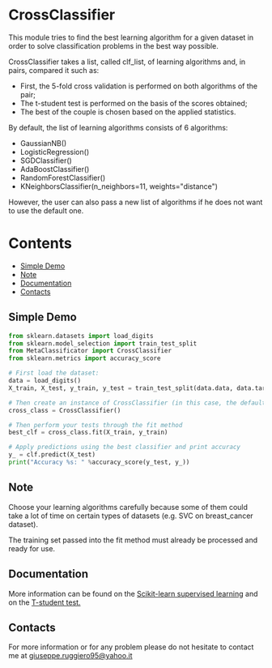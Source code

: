 # CrossClassifier

This module tries to find the best learning algorithm for a given dataset in order to solve classification problems in the best way possible. 

CrossClassifier takes a list, called clf_list, of learning algorithms and, in pairs, compared it such as:
- First, the 5-fold cross validation is performed on both algorithms of the pair;
- The t-student test is performed on the basis of the scores obtained;
- The best of the couple is chosen based on the applied statistics.

By default, the list of learning algorithms consists of 6 algorithms:
- GaussianNB()
- LogisticRegression()
- SGDClassifier()
- AdaBoostClassifier()
- RandomForestClassifier()
- KNeighborsClassifier(n_neighbors=11, weights="distance")

However, the user can also pass a new list of algorithms if he does not want to use the default one.

# Contents
* [Simple Demo](#simple-demo)
* [Note](#note)
* [Documentation](#documentation)
* [Contacts](#contacts)

## Simple Demo

```python
from sklearn.datasets import load_digits
from sklearn.model_selection import train_test_split
from MetaClassificator import CrossClassifier
from sklearn.metrics import accuracy_score

# First load the dataset:
data = load_digits()
X_train, X_test, y_train, y_test = train_test_split(data.data, data.target, test_size=0.3)

# Then create an instance of CrossClassifier (in this case, the default list described above is used)
cross_class = CrossClassifier()

# Then perform your tests through the fit method
best_clf = cross_class.fit(X_train, y_train)

# Apply predictions using the best classifier and print accuracy
y_ = clf.predict(X_test)
print("Accuracy %s: " %accuracy_score(y_test, y_))
```

## Note
Choose your learning algorithms carefully because some of them could take a lot of time on certain types of datasets (e.g. SVC on breast_cancer dataset). 

The training set passed into the fit method must already be processed and ready for use.

## Documentation
More information can be found on the [Scikit-learn supervised learning](http://scikit-learn.org/stable/supervised_learning.html#supervised-learning) and on the [T-student test.](https://docs.scipy.org/doc/scipy-0.14.0/reference/generated/scipy.stats.ttest_ind.html)

## Contacts
For more information or for any problem please do not hesitate to contact me at giuseppe.ruggiero95@yahoo.it
